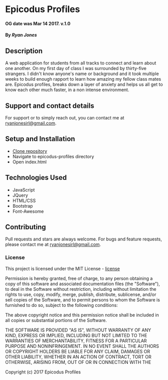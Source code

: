 
# Epicodus Profiles

#### OG date was Mar 14 2017. v.1.0

#### By _Ryan Jones_

## Description

A web application for students from all tracks to connect and learn about one another. On my first day of class I was surrounded by thirty-five strangers. I didn't know anyone's name or background and it took multiple weeks to build enough rapport to learn how amazing my fellow class mates are. Epicodus profiles, breaks down a layer of anxiety and helps us all get to know each other much faster, in a non intense environment.

## Support and contact details

For support or to simply reach out, you can contact me at ryanjonesirl@gmail.com.

## Setup and Installation

* [Clone repository](https://github.com/Znergy/epicodus-profiles.git)
* Navigate to epicodus-profiles directory
* Open index.html

## Technologies Used

* JavaScript
* JQuery
* HTML/CSS
* Bootstrap
* Font-Awesome


## Contributing

Pull requests and stars are always welcome. For bugs and feature requests, please contact me at ryanjonesirl@gmail.com.

### License

This project is licensed under the MIT License - [license]

Permission is hereby granted, free of charge, to any person obtaining a copy of this software and associated documentation files (the "Software"), to deal in the Software without restriction, including without limitation the rights to use, copy, modify, merge, publish, distribute, sublicense, and/or sell copies of the Software, and to permit persons to whom the Software is furnished to do so, subject to the following conditions:

The above copyright notice and this permission notice shall be included in all copies or substantial portions of the Software.

THE SOFTWARE IS PROVIDED "AS IS", WITHOUT WARRANTY OF ANY KIND, EXPRESS OR IMPLIED, INCLUDING BUT NOT LIMITED TO THE WARRANTIES OF MERCHANTABILITY, FITNESS FOR A PARTICULAR PURPOSE AND NONINFRINGEMENT. IN NO EVENT SHALL THE AUTHORS OR COPYRIGHT HOLDERS BE LIABLE FOR ANY CLAIM, DAMAGES OR OTHER LIABILITY, WHETHER IN AN ACTION OF CONTRACT, TORT OR OTHERWISE, ARISING FROM, OUT OF OR IN CONNECTION WITH THE

Copyright (c) 2017 Epicodus Profiles


[Clone repository]: https://github.com/Znergy/epicodus-profiles.git
[license]: https://opensource.org/licenses/MIT
